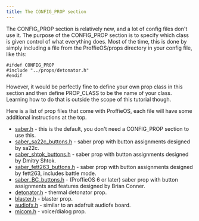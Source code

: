 ```yaml
---
title: The CONFIG_PROP section
---
```

The CONFIG_PROP section is relatively new, and a lot of config files don't use it. The purpose of the CONFIG_PROP section is to specify which class is given control of what everything does. Most of the time, this is done by simply including a file from the ProffieOS/props directory in your config file, like this:

    #ifdef CONFIG_PROP
    #include "../props/detonator.h"
    #endif

However, it would be perfectly fine to define your own prop class in this section and then define PROP_CLASS to be the name of your class.  Learning how to do that is outside the scope of this tutorial though.

Here is a list of prop files that come with ProffieOS, each file will have some additional instructions at the top.

* [saber.h](https://github.com/profezzorn/ProffieOS/blob/master/props/saber.h) - this is the default, you don't need a CONFIG_PROP section to use this.
* [saber_sa22c_buttons.h](https://github.com/profezzorn/ProffieOS/blob/master/props/saber_sa22c_buttons.h) - saber prop with button assignments designed by sa22c.
* [saber_shtok_buttons.h](https://github.com/profezzorn/ProffieOS/blob/master/props/saber_shtok_buttons.h) - saber prop with button assignments designed by Dmitry Shtok.
* [saber_fett263_buttons.h](../props/fett263/battle-mode-os5.html) - saber prop with button assignments designed by fett263, includes battle mode.
* [saber_BC_buttons.h](https://github.com/profezzorn/ProffieOS/blob/master/props/saber_BC_buttons.h) - (ProffieOS 6 or later) saber prop with button assignments and features designed by Brian Conner.
* [detonator.h](https://github.com/profezzorn/ProffieOS/blob/master/props/detonator.h) - thermal detonator prop.
* [blaster.h](https://github.com/profezzorn/ProffieOS/blob/master/props/blaster.h) - blaster prop.
* [audiofx.h](https://github.com/profezzorn/ProffieOS/blob/master/props/audiofx.h) - similar to an adafruit audiofx board.
* [micom.h](https://github.com/profezzorn/ProffieOS/blob/master/props/micom.h) - voice/dialog prop.

